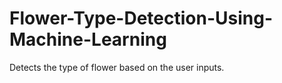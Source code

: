 # Flower-Type-Detection-Using-Machine-Learning
Detects the type of flower based on the user inputs.
